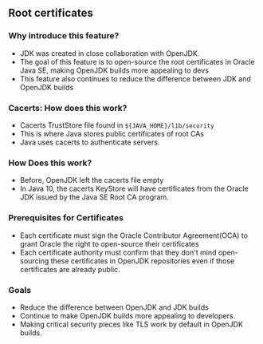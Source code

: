 ## Root certificates

### Why introduce this feature?
- JDK was created in close collaboration with OpenJDK.
- The goal of this feature is to open-source the root certificates in Oracle Java SE, making OpenJDK builds more appealing to devs
- This feature also continues to reduce the difference between JDK and OpenJDK builds

### Cacerts: How does this work?
- Cacerts TrustStore file found in `${JAVA_HOME}/lib/security`
- This is where Java stores public certificates of root CAs
- Java uses cacerts to authenticate servers.


### How Does this work?
- Before, OpenJDK left the cacerts file empty
- In Java 10, the cacerts KeyStore will have certificates from the Oracle JDK issued by the Java SE Root CA program.

### Prerequisites for Certificates
- Each certificate must sign the Oracle Contributor Agreement(OCA) to grant Oracle the right to open-source their certificates
- Each certificate authority must confirm that they don't mind open-sourcing these certificates in OpenJDK repositories even if those certificates are already public.


### Goals
- Reduce the difference between OpenJDK and JDK builds
- Continue to make OpenJDK builds more appealing to developers.
- Making critical security pieces like TLS work by default in OpenJDK builds.
